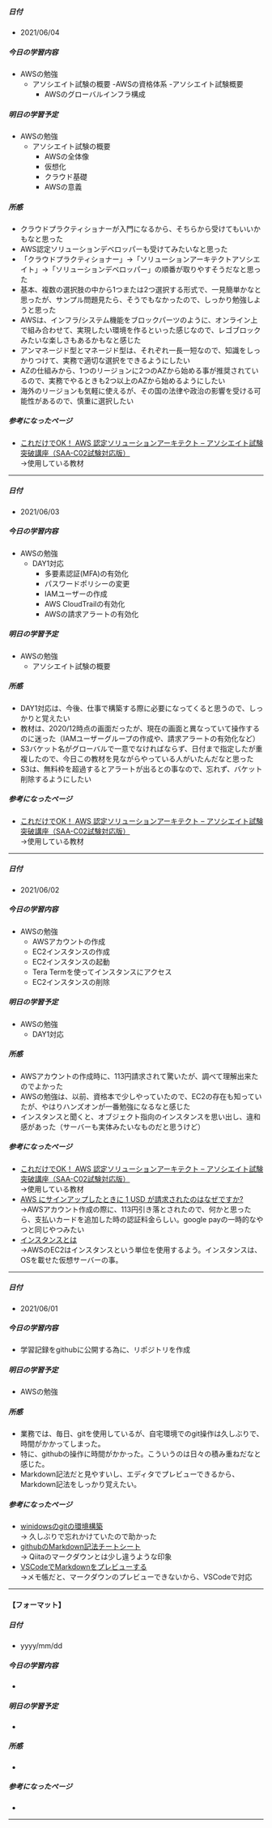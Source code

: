 ##### 日付  
- 2021/06/04
##### 今日の学習内容  
- AWSの勉強
    - アソシエイト試験の概要
        -AWSの資格体系
        -アソシエイト試験概要
        - AWSのグローバルインフラ構成

##### 明日の学習予定  
- AWSの勉強
    - アソシエイト試験の概要
        - AWSの全体像
        - 仮想化
        - クラウド基礎
        - AWSの意義
##### 所感  
- クラウドプラクティショナーが入門になるから、そちらから受けてもいいかもなと思った
- AWS認定ソリューションデベロッパーも受けてみたいなと思った
- 「クラウドプラクティショナー」→「ソリューションアーキテクトアソシエイト」→「ソリューションデベロッパー」の順番が取りやすそうだなと思った
- 基本、複数の選択肢の中から1つまたは2つ選択する形式で、一見簡単かなと思ったが、サンプル問題見たら、そうでもなかったので、しっかり勉強しようと思った
- AWSは、インフラ/システム機能をブロックパーツのように、オンライン上で組み合わせて、実現したい環境を作るといった感じなので、レゴブロックみたいな楽しさもあるかもなと感じた
- アンマネージド型とマネージド型は、それぞれ一長一短なので、知識をしっかりつけて、実務で適切な選択をできるようにしたい
- AZの仕組みから、1つのリージョンに2つのAZから始める事が推奨されているので、実務でやるときも2つ以上のAZから始めるようにしたい
- 海外のリージョンも気軽に使えるが、その国の法律や政治の影響を受ける可能性があるので、慎重に選択したい
##### 参考になったページ  
- [これだけでOK！ AWS 認定ソリューションアーキテクト – アソシエイト試験突破講座（SAA-C02試験対応版）](https://www.udemy.com/course/aws-associate/)  
->使用している教材
---
##### 日付  
- 2021/06/03
##### 今日の学習内容  
- AWSの勉強
    - DAY1対応
        - 多要素認証(MFA)の有効化
        - パスワードポリシーの変更
        - IAMユーザーの作成
        - AWS CloudTrailの有効化
        - AWSの請求アラートの有効化
##### 明日の学習予定  
- AWSの勉強
    - アソシエイト試験の概要
##### 所感  
- DAY1対応は、今後、仕事で構築する際に必要になってくると思うので、しっかりと覚えたい
- 教材は、2020/12時点の画面だったが、現在の画面と異なっていて操作するのに迷った（IAMユーザーグループの作成や、請求アラートの有効化など）
- S3バケット名がグローバルで一意でなければならず、日付まで指定したが重複したので、今日この教材を見ながらやっている人がいたんだなと思った
- S3は、無料枠を超過するとアラートが出るとの事なので、忘れず、バケット削除するようにしたい

##### 参考になったページ  
- [これだけでOK！ AWS 認定ソリューションアーキテクト – アソシエイト試験突破講座（SAA-C02試験対応版）](https://www.udemy.com/course/aws-associate/)  
->使用している教材
---
##### 日付  
- 2021/06/02
##### 今日の学習内容  
- AWSの勉強
    - AWSアカウントの作成
    - EC2インスタンスの作成
    - EC2インスタンスの起動
    - Tera Termを使ってインスタンスにアクセス
    - EC2インスタンスの削除

##### 明日の学習予定  
- AWSの勉強
    - DAY1対応

##### 所感  
- AWSアカウントの作成時に、113円請求されて驚いたが、調べて理解出来たのでよかった
- AWSの勉強は、以前、資格本で少しやっていたので、EC2の存在も知っていたが、やはりハンズオンが一番勉強になるなと感じた
- インスタンスと聞くと、オブジェクト指向のインスタンスを思い出し、違和感があった（サーバーも実体みたいなものだと思うけど）
##### 参考になったページ  
- [これだけでOK！ AWS 認定ソリューションアーキテクト – アソシエイト試験突破講座（SAA-C02試験対応版）](https://www.udemy.com/course/aws-associate/)  
->使用している教材
- [AWS にサインアップしたときに 1 USD が請求されたのはなぜですか?](https://aws.amazon.com/jp/premiumsupport/knowledge-center/aws-authorization-charges/)  
->AWSアカウント作成の際に、113円引き落とされたので、何かと思ったら、支払いカードを追加した時の認証料金らしい。google payの一時的なやつと同じやつみたい
- [インスタンスとは](https://techplay.jp/column/537#:~:text=%E3%82%A4%E3%83%B3%E3%82%B9%E3%82%BF%E3%83%B3%E3%82%B9%E3%81%A8%E3%81%AF,%E4%BB%AE%E6%83%B3%E3%82%B5%E3%83%BC%E3%83%90%E3%83%BC%E3%81%AE%E3%81%93%E3%81%A8%E3%81%A7%E3%81%99%E3%80%82&text=%E4%BE%8B%E3%81%88%E3%81%B0%E3%80%81%E3%82%A2%E3%83%97%E3%83%AA%E3%82%B1%E3%83%BC%E3%82%B7%E3%83%A7%E3%83%B3%E3%82%B5%E3%83%BC%E3%83%90%E3%83%BC%E3%81%A8%E3%83%87%E3%83%BC%E3%82%BF%E3%83%99%E3%83%BC%E3%82%B9,%E3%81%97%E3%81%A6%E5%AF%BE%E5%BF%9C%E3%81%A7%E3%81%8D%E3%81%BE%E3%81%99%E3%80%82)  
->AWSのEC2はインスタンスという単位を使用するよう。インスタンスは、OSを載せた仮想サーバーの事。
--- 
##### 日付  
- 2021/06/01
##### 今日の学習内容  
- 学習記録をgithubに公開する為に、リポジトリを作成
##### 明日の学習予定  
- AWSの勉強
##### 所感  
- 業務では、毎日、gitを使用しているが、自宅環境でのgit操作は久しぶりで、時間がかかってしまった。
- 特に、githubの操作に時間がかかった。こういうのは日々の積み重ねだなと感じた。
- Markdown記法だと見やすいし、エディタでプレビューできるから、Markdown記法をしっかり覚えたい。
##### 参考になったページ  
- [winidowsのgitの環境構築](https://prog-8.com/docs/git-env-win)  
->  久しぶりで忘れかけていたので助かった
- [githubのMarkdown記法チートシート](https://gist.github.com/mignonstyle/083c9e1651d7734f84c99b8cf49d57fa)  
-> Qiitaのマークダウンとは少し違うような印象
- [VSCodeでMarkdownをプレビューする](https://www.atmarkit.co.jp/ait/articles/1804/20/news030.html)  
->メモ帳だと、マークダウンのプレビューできないから、VSCodeで対応
---
#### 【フォーマット】  
##### 日付  
- yyyy/mm/dd
##### 今日の学習内容  
- 
##### 明日の学習予定  
- 
##### 所感  
-
##### 参考になったページ  
-
---
